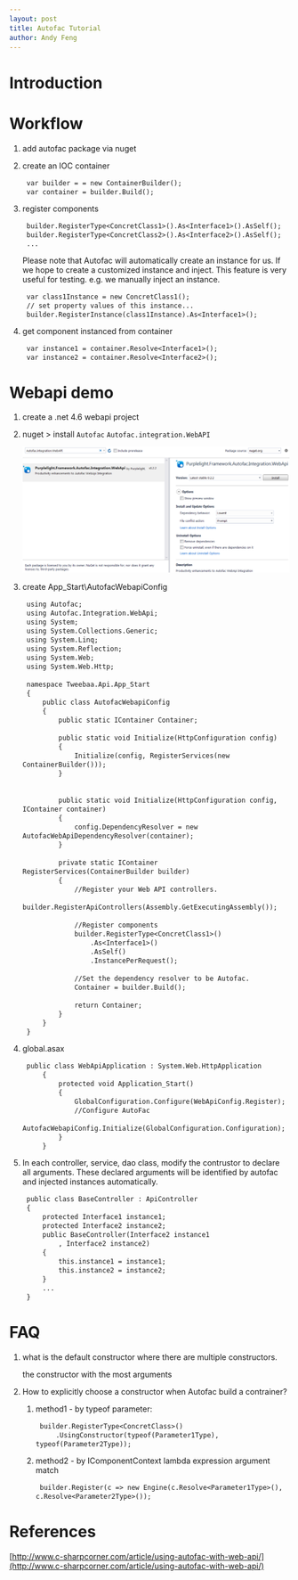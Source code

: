 ```yaml
---
layout: post
title: Autofac Tutorial
author: Andy Feng
---
```


# Introduction #

# Workflow #
1. add autofac package via nuget

1. create an IOC container

		var builder = = new ContainerBuilder();
		var container = builder.Build();

1. register components

		builder.RegisterType<ConcretClass1>().As<Interface1>().AsSelf(); 
		builder.RegisterType<ConcretClass2>().As<Interface2>().AsSelf(); 
		...
	
	Please note that Autofac will automatically create an instance for us. If we hope to create a customized instance and inject. This feature is very useful for testing. e.g. we manually inject an instance. 

		var class1Instance = new ConcretClass1();
		// set property values of this instance...
		builder.RegisterInstance(class1Instance).As<Interface1>();

1. get component instanced from container

		var instance1 = container.Resolve<Interface1>();
		var instance2 = container.Resolve<Interface2>();
 
# Webapi demo #
1. create a .net 4.6 webapi project

1. nuget > install `Autofac` `Autofac.integration.WebAPI`

	![](/images/posts/20180308-autofac-1.png)

1. create App_Start\AutofacWebapiConfig

		using Autofac;
		using Autofac.Integration.WebApi;
		using System;
		using System.Collections.Generic;
		using System.Linq;
		using System.Reflection;
		using System.Web;
		using System.Web.Http;
		
		namespace Tweebaa.Api.App_Start
		{
		    public class AutofacWebapiConfig
		    {
		        public static IContainer Container;
		
		        public static void Initialize(HttpConfiguration config)
		        {
		            Initialize(config, RegisterServices(new ContainerBuilder()));
		        }
		
		
		        public static void Initialize(HttpConfiguration config, IContainer container)
		        {
		            config.DependencyResolver = new AutofacWebApiDependencyResolver(container);
		        }
		
		        private static IContainer RegisterServices(ContainerBuilder builder)
		        {
		            //Register your Web API controllers.  
		            builder.RegisterApiControllers(Assembly.GetExecutingAssembly());
		
		            //Register components
		            builder.RegisterType<ConcretClass1>()
		                .As<Interface1>()
		                .AsSelf()
		                .InstancePerRequest();
		
		            //Set the dependency resolver to be Autofac.  
		            Container = builder.Build();
		
		            return Container;
		        }
		    }
		}

1. global.asax

		public class WebApiApplication : System.Web.HttpApplication
		    {
		        protected void Application_Start()
		        {
		            GlobalConfiguration.Configure(WebApiConfig.Register);
		            //Configure AutoFac  
		            AutofacWebapiConfig.Initialize(GlobalConfiguration.Configuration);
		        }
		    }

1. In each controller, service, dao class, modify the contrustor to declare all arguments. These declared arguments will be identified by autofac and injected instances automatically.

		public class BaseController : ApiController
	    {
	        protected Interface1 instance1;
	        protected Interface2 instance2;
	        public BaseController(Interface2 instance1
	            , Interface2 instance2)
	        {
	            this.instance1 = instance1;
	            this.instance2 = instance2;
	        }
			...
		}

# FAQ #
1. what is the default constructor where there are multiple constructors.

	the constructor with the most arguments

1. How to explicitly choose a constructor when Autofac build a contrainer?

	1. method1 - by typeof parameter: 

			builder.RegisterType<ConcretClass>()
				.UsingConstructor(typeof(Parameter1Type), typeof(Parameter2Type));

	1. method2 - by IComponentContext lambda expression argument match

			builder.Register(c => new Engine(c.Resolve<Parameter1Type>(), c.Resolve<Parameter2Type>());

# References #
[http://www.c-sharpcorner.com/article/using-autofac-with-web-api/](http://www.c-sharpcorner.com/article/using-autofac-with-web-api/)